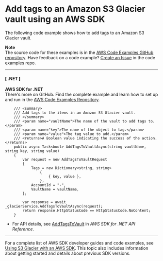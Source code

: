 # Add tags to an Amazon S3 Glacier vault using an AWS SDK<a name="example_glacier_AddTagsToVault_section"></a>

The following code example shows how to add tags to an Amazon S3 Glacier vault\.

**Note**  
The source code for these examples is in the [AWS Code Examples GitHub repository](https://github.com/awsdocs/aws-doc-sdk-examples)\. Have feedback on a code example? [Create an Issue](https://github.com/awsdocs/aws-doc-sdk-examples/issues/new/choose) in the code examples repo\. 

------
#### [ \.NET ]

**AWS SDK for \.NET**  
 There's more on GitHub\. Find the complete example and learn how to set up and run in the [AWS Code Examples Repository](https://github.com/awsdocs/aws-doc-sdk-examples/tree/main/dotnetv3/Glacier#code-examples)\. 
  

```
    /// <summary>
    /// Add tags to the items in an Amazon S3 Glacier vault.
    /// </summary>
    /// <param name="vaultName">The name of the vault to add tags to.</param>
    /// <param name="key">The name of the object to tag.</param>
    /// <param name="value">The tag value to add.</param>
    /// <returns>A Boolean value indicating the success of the action.</returns>
    public async Task<bool> AddTagsToVaultAsync(string vaultName, string key, string value)
    {
        var request = new AddTagsToVaultRequest
        {
            Tags = new Dictionary<string, string>
                {
                    { key, value },
                },
            AccountId = "-",
            VaultName = vaultName,
        };

        var response = await _glacierService.AddTagsToVaultAsync(request);
        return response.HttpStatusCode == HttpStatusCode.NoContent;
    }
```
+  For API details, see [AddTagsToVault](https://docs.aws.amazon.com/goto/DotNetSDKV3/glacier-2012-06-01/AddTagsToVault) in *AWS SDK for \.NET API Reference*\. 

------

For a complete list of AWS SDK developer guides and code examples, see [Using S3 Glacier with an AWS SDK](sdk-general-information-section.md)\. This topic also includes information about getting started and details about previous SDK versions\.